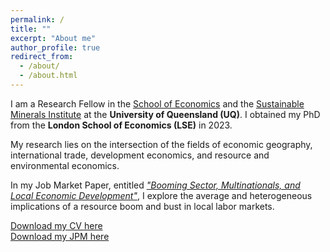 ```yaml
---
permalink: /
title: ""
excerpt: "About me"
author_profile: true
redirect_from: 
  - /about/
  - /about.html
---
```


I am a Research Fellow in the [School of Economics](https://economics.uq.edu.au) and the [Sustainable Minerals Institute](https://smi.uq.edu.au) at the <b>University of Queensland (UQ)</b>. I obtained my PhD from the <b>London School of Economics (LSE)</b> in 2023. 

My research lies on the intersection of the fields of economic geography, international trade, development economics, and resource and environmental economics. 

In my Job Market Paper, entitled [<i>"Booming Sector, Multinationals, and Local Economic Development"</i>](https://papers.ssrn.com/sol3/papers.cfm?abstract_id=4460735), I explore the average and heterogeneous implications of a resource boom and bust in local labor markets.

[Download my CV here](https://juandanielsotodiaz.github.io/site/files/JuanSotoDiaz_CV.pdf)          
[Download my JPM here](https://papers.ssrn.com/sol3/papers.cfm?abstract_id=4460735)   

   
